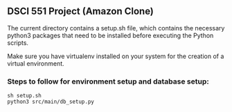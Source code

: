## DSCI 551 Project (Amazon Clone)

The current directory contains a setup.sh file, which contains the necessary python3 packages that need to be installed before executing the Python scripts.

Make sure you have virtualenv installed on your system for the creation of a virtual environment.

### Steps to follow for environment setup and database setup: 
    sh setup.sh
    python3 src/main/db_setup.py